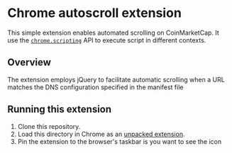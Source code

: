 # Chrome autoscroll extension

This simple extension enables automated scrolling on CoinMarketCap.  It use the [`chrome.scripting`](https://developer.chrome.com/docs/extensions/reference/scripting/) API  to execute script in different contexts.

## Overview

The extension employs jQuery to facilitate automatic scrolling when a URL matches the DNS configuration specified in the manifest file

## Running this extension

1. Clone this repository.
2. Load this directory in Chrome as an [unpacked extension](https://developer.chrome.com/docs/extensions/mv3/getstarted/development-basics/#load-unpacked).
3. Pin the extension to the browser's taskbar is you want to see the icon
